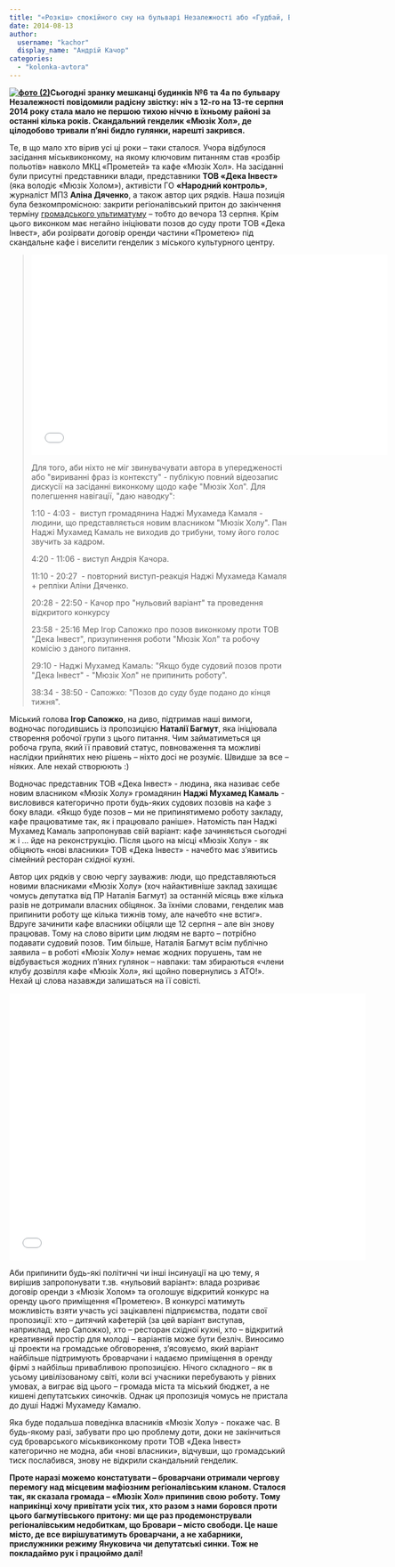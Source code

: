 ```yaml
---
title: "«Розкіш» спокійного сну на бульварі Незалежності або «Гудбай, Багмут!»"
date: 2014-08-13
author: 
  username: "kachor"
  display_name: "Андрій Качор"
categories: 
  - "kolonka-avtora"
---
```


**[![фото (2)](https://mpz.brovary.org/wp-content/uploads/2014/08/foto-2.jpg)](https://mpz.brovary.org/wp-content/uploads/2014/08/foto-2.jpg)Сьогодні зранку мешканці будинків №6 та 4а по бульвару Незалежності повідомили радісну звістку: ніч з 12-го на 13-те серпня 2014 року стала мало не першою тихою ніччю в їхньому районі за останні кілька років. Скандальний генделик «Мюзік Хол», де цілодобово тривали п’яні бидло гулянки, нарешті закрився.**

Те, в що мало хто вірив усі ці роки – таки сталося. Учора відбулося засідання міськвиконкому, на якому ключовим питанням став «розбір польотів» навколо МКЦ «Прометей» та кафе «Мюзік Хол». На засіданні були присутні представники влади, представники **ТОВ «Дека Інвест»** (яка володіє «Мюзік Холом»), активісти ГО **«Народний контроль»**, журналіст МПЗ **Аліна Дяченко**, а також автор цих рядків. Наша позиція була безкомпромісною: закрити регіоналівський притон до закінчення терміну [громадського ультиматуму](https://mpz.brovary.org/brovarchani-dali-vladi-10-dniv-na-viselennya-kafe-bagmutiv-z-prometeyu/) – тобто до вечора 13 серпня. Крім цього виконком має негайно ініціювати позов до суду проти ТОВ «Дека Інвест», аби розірвати договір оренди частини «Прометею» під скандальне кафе і виселити генделик з міського культурного центру.

> <iframe src="//www.youtube.com/embed/YhsF0itumb8" width="640" height="360" frameborder="0" allowfullscreen="allowfullscreen"></iframe>
> 
> Для того, аби ніхто не міг звинувачувати автора в упередженості або "вириванні фраз із контексту" - публікую повний відеозапис дискусії на засіданні виконкому щодо кафе "Мюзік Хол". Для полегшення навігації, "даю наводку":
> 
> 1:10 - 4:03 -  виступ громадянина Наджі Мухамеда Камаля - людини, що представляється новим власником "Мюзік Холу". Пан Наджі Мухамед Камаль не виходив до трибуни, тому його голос звучить за кадром.
> 
> 4:20 - 11:06 - виступ Андрія Качора.
> 
> 11:10 - 20:27  - повторний виступ-реакція Наджі Мухамеда Камаля + репліки Аліни Дяченко.
> 
> 20:28 - 22:50 - Качор про "нульовий варіант" та проведення відкритого конкурсу
> 
> 23:58 - 25:16 Мер Ігор Сапожко про позов виконкому проти ТОВ "Дека Інвест", призупинення роботи "Мюзік Хол" та робочу комісію з даного питання.
> 
> 29:10 - Наджі Мухамед Камаль: "Якщо буде судовий позов проти "Дека Інвест" - "Мюзік Хол" не припинить роботу".
> 
> 38:34 - 38:50 - Сапожко: "Позов до суду буде подано до кінця тижня".

Міський голова **Ігор Сапожко**, на диво, підтримав наші вимоги, водночас погодившись із пропозицією **Наталії Багмут**, яка ініціювала створення робочої групи з цього питання. Чим займатиметься ця робоча група, який її правовий статус, повноваження та можливі наслідки прийнятих нею рішень – ніхто досі не розуміє. Швидше за все – ніяких. Але нехай створюють :)

Водночас представник ТОВ «Дека Інвест» - людина, яка називає себе новим власником «Мюзік Холу» громадянин **Наджі Мухамед Камаль** - висловився категорично проти будь-яких судових позовів на кафе з боку влади. «Якщо буде позов – ми не припинятимемо роботу закладу, кафе працюватиме так, як і працювало раніше». Натомість пан Наджі Мухамед Камаль запропонував свій варіант: кафе зачиняється сьогодні ж і … йде на реконструкцію. Після цього на місці «Мюзік Холу» - як обіцяють «нові власники» ТОВ «Дека Інвест» - начебто має з’явитись сімейний ресторан східної кухні.

Автор цих рядків у свою чергу зауважив: люди, що представляються новими власниками «Мюзік Холу» (хоч найактивніше заклад захищає чомусь депутатка від ПР Наталія Багмут) за останній місяць вже кілька разів не дотримали власних обіцянок. За їхніми словами, генделик мав припинити роботу ще кілька тижнів тому, але начебто «не встиг». Вдруге зачинити кафе власники обіцяли ще 12 серпня – але він знову працював. Тому на слово вірити цим людям не варто – потрібно подавати судовий позов. Тим більше, Наталія Багмут всім публічно заявила – в роботі «Мюзік Холу» немає жодних порушень, там не відбувається жодних п’яних гулянок – навпаки: там збираються «члени клубу дозвілля кафе «Мюзік Хол», які щойно повернулись з АТО!». Нехай ці слова назавжди залишаться на її совісті.

<iframe src="//www.youtube.com/embed/00_uWy0492o" width="640" height="480" frameborder="0" allowfullscreen="allowfullscreen"></iframe>

Аби припинити будь-які політичні чи інші інсинуації на цю тему, я вирішив запропонувати т.зв. «нульовий варіант»: влада розриває договір оренди з «Мюзік Холом» та оголошує відкритий конкурс на оренду цього приміщення «Прометею». В конкурсі матимуть можливість взяти участь усі зацікавлені підприємства, подати свої пропозиції: хто – дитячий кафетерій (за цей варіант виступав, наприклад, мер Сапожко), хто – ресторан східної кухні, хто – відкритий креативний простір для молоді – варіантів може бути безліч. Виносимо ці проекти на громадське обговорення, з’ясовуємо, який варіант найбільше підтримують броварчани і надаємо приміщення в оренду фірмі з найбільш привабливою пропозицією. Нічого складного – як в усьому цивілізованому світі, коли всі учасники перебувають у рівних умовах, а виграє від цього – громада міста та міський бюджет, а не кишені депутатських синочків. Однак ця пропозиція чомусь не пристала до душі Наджі Мухамеду Камалю.

Яка буде подальша поведінка власників «Мюзік Холу» - покаже час. В будь-якому разі, забувати про цю проблему доти, доки не закінчиться суд броварського міськвиконкому проти ТОВ «Дека Інвест» категорично не модна, аби «нові власники», відчувши, що громадський тиск послабився, знову не відкрили скандальний генделик.

**Проте наразі можемо констатувати – броварчани отримали чергову перемогу над місцевим мафіозним регіоналівським кланом. Сталося так, як сказала громада – «Мюзік Хол» припинив свою роботу. Тому наприкінці хочу привітати усіх тих, хто разом з нами боровся проти цього багмутівського притону: ми ще раз продемонстрували регіоналівським недобиткам, що Бровари – місто свободи. Це наше місто, де все вирішуватимуть броварчани, а не хабарники, прислужники режиму Януковича чи депутатські синки. Тож не покладаймо рук і працюймо далі!**
